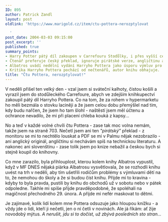 ```yaml
---
ID: 895
author: Patrick Zandl
layout: post
oldlink: 'https://www.marigold.cz/item/ctu-pottera-nerozptylovat

  '
post_date: 2004-03-03 09:15:00
post_excerpt: ''
published: true
summary_points:
- Harry Potter pátý díl zakoupen v Carrefouru Stodůlky, i přes vyšší cenu.
- Čtenář preferuje český překlad, ignoruje pirátské verze, angličtinu a slovenštinu.
- Albatros uvádí nedělní vydání Harryho Pottera jako úsporu výmluv pro děti.
- Kritika Harryho Pottera pochází od nečtenářů, autor knihu obhajuje.
title: "Čtu Pottera, nerozptylovat!"
---
```


<p>
V neděli přišel ten velký den - vzal jsem si sváteční kalhoty, čistou košili a vyrazil jsem do stodůleckého Carrefoure, abych ve zdejším knihkupectví zakoupil pátý díl Harryho Pottera. Co na tom, že za rohem v hypermarketu ho měli bezmála o stovku laciněji a že jsem celou dobu přemýšlel nad tím, kdy budu nařčen, že jsem ho tam šlohl - naštěstí jsem měl účtenu a ochrance nevadilo, že mi při placení chleba kouká z kapsy...</p>

<p>
No a teď v každé volné chvíli čtu Pottera - zase tak moc volna nemám, takže jsem na straně 703. Nečetl jsem ani ten <EM>"pirátský"</EM> překlad - z monitoru se mi to nechtělo louskat a PDF se mi v Palmu nějak nezobrazilo - ani anglický originál, angličtinu si nechávám spíš na technickou literaturu. A nakonec ani slovenštinu - zase tolik jsem po knize nebažil a českou bych si stejně koupil do knihovny. </p>

<p>
Co mne zarazilo, byla přihlouplost, kterou kolem knihy Albatros vypustil, když v MF DNES nějaká píárka Albatrosu vysvětlovala, že se rozhodli knihu uvést na trh v neděli, aby tím ušetřili rodičům problémy s výmluvami dětí na to, že nemohou do školy a že si budou číst knihu. Přijde mi to kravina - kdyby to byla pravda, pustili by knihu do obchodů už v sobotu nebo v pátek odpoledne. Takhle mi spíše přijde pravděpodobné, že spoléhali na magičnost přechodného 29. února. A přijde mi nefér maskovat to dětmi. </p>

<p>
Je zajímavé, kolik lidí kolem mne Pottera odsuzuje jako&#160;hloupou knížku - a vždy jde o lidi, kteří ji nečetli, jen o ní četli v novinách. Ale já říkám: ať žije novodobý mýtus. <EM>A nerušit, jdu si to dočíst, už zbývá posledních sto stran...</EM> </p>